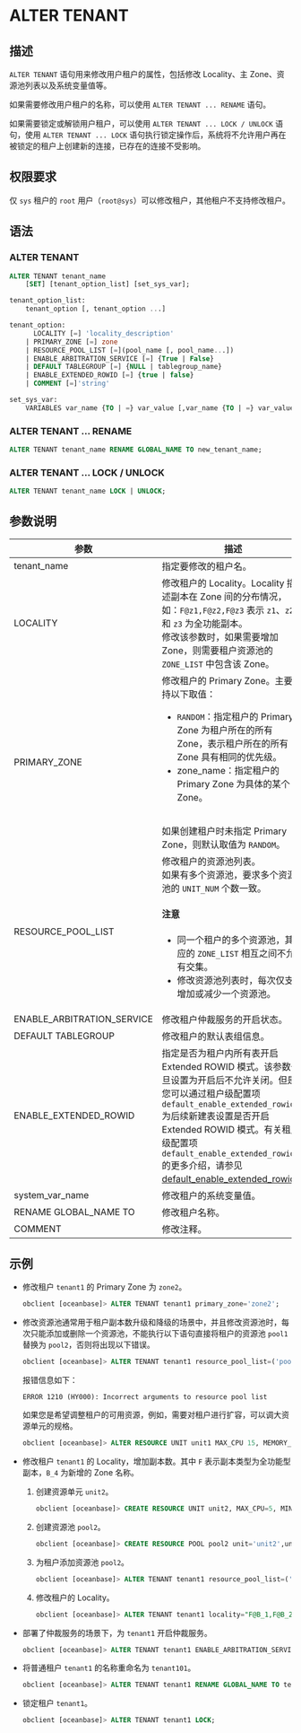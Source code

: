 # ALTER TENANT

## 描述

`ALTER TENANT` 语句用来修改用户租户的属性，包括修改 Locality、主 Zone、资源池列表以及系统变量值等。

如果需要修改用户租户的名称，可以使用 `ALTER TENANT ... RENAME` 语句。

如果需要锁定或解锁用户租户，可以使用 `ALTER TENANT ... LOCK / UNLOCK` 语句，使用 `ALTER TENANT ... LOCK` 语句执行锁定操作后，系统将不允许用户再在被锁定的租户上创建新的连接，已存在的连接不受影响。

## 权限要求

仅 `sys` 租户的 `root` 用户（`root@sys`）可以修改租户，其他租户不支持修改租户。

## 语法

### ALTER TENANT

```sql
ALTER TENANT tenant_name
    [SET] [tenant_option_list] [set_sys_var];

tenant_option_list:
    tenant_option [, tenant_option ...]

tenant_option:
      LOCALITY [=] 'locality_description'
    | PRIMARY_ZONE [=] zone
    | RESOURCE_POOL_LIST [=](pool_name [, pool_name...]) 
    | ENABLE_ARBITRATION_SERVICE [=] {True | False} 
    | DEFAULT TABLEGROUP [=] {NULL | tablegroup_name}
    | ENABLE_EXTENDED_ROWID [=] {true | false}  
    | COMMENT [=]'string'   

set_sys_var:
    VARIABLES var_name {TO | =} var_value [,var_name {TO | =} var_value...]
```

### ALTER TENANT ... RENAME

```sql
ALTER TENANT tenant_name RENAME GLOBAL_NAME TO new_tenant_name;
```

### ALTER TENANT ... LOCK / UNLOCK

```sql
ALTER TENANT tenant_name LOCK | UNLOCK;
```

## 参数说明

|          **参数**          |                                      **描述**                                                                             |
|--------------------------|-----------------------------------------------------------------------------------------------------------------------------|
| tenant_name              | 指定要修改的租户名。                                                                                                           |
| LOCALITY                 | 修改租户的 Locality。Locality 描述副本在 Zone 间的分布情况，如：`F@z1,F@z2,F@z3` 表示 `z1`、`z2` 和 `z3` 为全功能副本。</br>修改该参数时，如果需要增加 Zone，则需要租户资源池的 `ZONE_LIST` 中包含该 Zone。 |
| PRIMARY_ZONE             | 修改租户的 Primary Zone。主要支持以下取值：<ul><li>`RANDOM`：指定租户的 Primary Zone 为租户所在的所有 Zone，表示租户所在的所有 Zone 具有相同的优先级。</li> <li>zone_name：指定租户的 Primary Zone 为具体的某个 Zone。</li></ul> </br>如果创建租户时未指定 Primary Zone，则默认取值为 `RANDOM`。                     |
| RESOURCE_POOL_LIST       | 修改租户的资源池列表。</br>如果有多个资源池，要求多个资源池的 `UNIT_NUM` 个数一致。<main id="notice" type='notice'><h4>注意</h4><ul><li>同一个租户的多个资源池，其对应的 <code>ZONE_LIST</code> 相互之间不允许有交集。</li> <li>修改资源池列表时，每次仅支持增加或减少一个资源池。</li></ul></main> |
| ENABLE_ARBITRATION_SERVICE | 修改租户仲裁服务的开启状态。|
| DEFAULT TABLEGROUP       | 修改租户的默认表组信息。                                                   |
| ENABLE_EXTENDED_ROWID    | 指定是否为租户内所有表开启 Extended ROWID 模式。该参数一旦设置为开启后不允许关闭。但是您可以通过租户级配置项 `default_enable_extended_rowid` 为后续新建表设置是否开启 Extended ROWID 模式。有关租户级配置项 `default_enable_extended_rowid` 的更多介绍，请参见 [default_enable_extended_rowid](../../../800.configuration-items-and-system-variables/100.system-configuration-items/400.tenant-level-configuration-items/4700.default_enable_extended_rowid.md)。|
| system_var_name          | 修改租户的系统变量值。                                                                      |
| RENAME GLOBAL_NAME TO    | 修改租户名称。                                                                          |
| COMMENT                  | 修改注释。                                                                              |

## 示例

* 修改租户 `tenant1` 的 Primary Zone 为 `zone2`。

  ```sql
  obclient [oceanbase]> ALTER TENANT tenant1 primary_zone='zone2';
  ```

* 修改资源池通常用于租户副本数升级和降级的场景中，并且修改资源池时，每次只能添加或删除一个资源池，不能执行以下语句直接将租户的资源池 `pool1` 替换为 `pool2`，否则将出现以下错误。

  ```sql
  obclient [oceanbase]> ALTER TENANT tenant1 resource_pool_list=('pool2');
  ```

  报错信息如下：

  ```shell
  ERROR 1210 (HY000): Incorrect arguments to resource pool list
  ```

  如果您是希望调整租户的可用资源，例如，需要对租户进行扩容，可以调大资源单元的规格。

  ```sql
  obclient [oceanbase]> ALTER RESOURCE UNIT unit1 MAX_CPU 15, MEMORY_SIZE '20G', MAX_IOPS 1280, MIN_CPU=10, MIN_IOPS=1024;
  ```

* 修改租户 `tenant1` 的 Locality，增加副本数。其中 `F` 表示副本类型为全功能型副本，`B_4` 为新增的 Zone 名称。

  1. 创建资源单元 `unit2`。

      ```sql
      obclient [oceanbase]> CREATE RESOURCE UNIT unit2, MAX_CPU=5, MIN_CPU=2.5, MEMORY_SIZE= 34359738368, MAX_IOPS=10000, MIN_IOPS=5000, LOG_DISK_SIZE=5301023539200;
      ```

  2. 创建资源池 `pool2`。

      ```sql
      obclient [oceanbase]> CREATE RESOURCE POOL pool2 unit='unit2',unit_num=1,zone_list=('B_4');
      ```

  3. 为租户添加资源池 `pool2`。
  
      ```sql
      obclient [oceanbase]> ALTER TENANT tenant1 resource_pool_list=('pool1','pool2');
      ```

  4. 修改租户的 Locality。
  
      ```sql
      obclient [oceanbase]> ALTER TENANT tenant1 locality="F@B_1,F@B_2,F@B_3,F@B_4";
      ```

* 部署了仲裁服务的场景下，为 `tenant1` 开启仲裁服务。

  ```sql
  obclient [oceanbase]> ALTER TENANT tenant1 ENABLE_ARBITRATION_SERVICE=true;
  ```

* 将普通租户 `tenant1` 的名称重命名为 `tenant101`。

  ```sql
  obclient [oceanbase]> ALTER TENANT tenant1 RENAME GLOBAL_NAME TO tenant101;
  ```

* 锁定租户 `tenant1`。

  ```sql
  obclient [oceanbase]> ALTER TENANT tenant1 LOCK;
  ```
